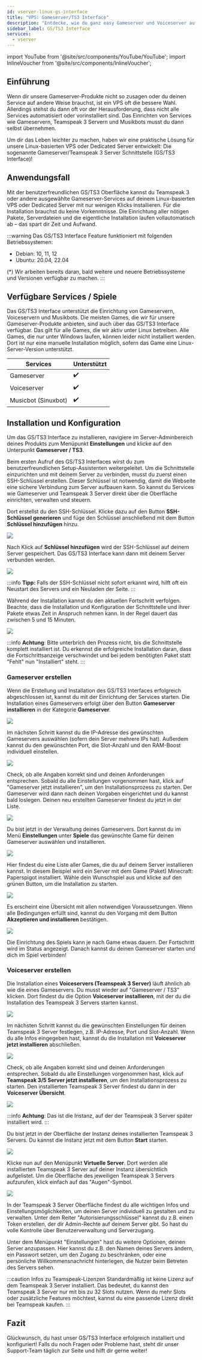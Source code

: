 ```yaml
---
id: vserver-linux-gs-interface
title: "VPS: Gameserver/TS3 Interface"
description: "Entdecke, wie du ganz easy Gameserver und Voiceserver auf Linux VPS ohne Vorkenntnisse mit einer automatisierten Oberfläche einrichtest → Jetzt mehr erfahren"
sidebar_label: GS/TS3 Interface
services:
  - vserver
---
```


import YouTube from '@site/src/components/YouTube/YouTube';
import InlineVoucher from '@site/src/components/InlineVoucher';

## Einführung

Wenn dir unsere Gameserver-Produkte nicht so zusagen oder du deinen Service auf andere Weise brauchst, ist ein VPS oft die bessere Wahl. Allerdings stehst du dann oft vor der Herausforderung, dass nicht alle Services automatisiert oder vorinstalliert sind. Das Einrichten von Services wie Gameservern, Teamspeak 3 Servern und Musikbots musst du dann selbst übernehmen.

Um dir das Leben leichter zu machen, haben wir eine praktische Lösung für unsere Linux-basierten VPS oder Dedicated Server entwickelt: Die sogenannte Gameserver/Teamspeak 3 Server Schnittstelle (GS/TS3 Interface)!

<YouTube videoId="V6qyQFPp_Ls" imageSrc="https://screensaver01.zap-hosting.com/index.php/s/frWNEMQqcMxzRcM/preview" title="Gameserver auf Linux VPS ohne Vorkenntnisse einrichten!" description="Lernst du besser, wenn du Dinge in Aktion siehst? Kein Problem! Unser Video erklärt dir alles Schritt für Schritt. Egal ob du es eilig hast oder lieber entspannt alles aufnimmst!"/>

<InlineVoucher />

## Anwendungsfall

Mit der benutzerfreundlichen GS/TS3 Oberfläche kannst du Teamspeak 3 oder andere ausgewählte Gameserver-Services auf deinem Linux-basierten VPS oder Dedicated Server mit nur wenigen Klicks installieren. Für die Installation brauchst du keine Vorkenntnisse. Die Einrichtung aller nötigen Pakete, Serverdateien und die eigentliche Installation laufen vollautomatisch ab – das spart dir Zeit und Aufwand.

:::warning
Das GS/TS3 Interface Feature funktioniert mit folgenden Betriebssystemen:

- Debian: 10, 11, 12
- Ubuntu: 20.04, 22.04

(*) Wir arbeiten bereits daran, bald weitere und neuere Betriebssysteme und Versionen verfügbar zu machen.
:::



## Verfügbare Services / Spiele

Das GS/TS3 Interface unterstützt die Einrichtung von Gameservern, Voiceservern und Musikbots. Die meisten Games, die wir für unsere Gameserver-Produkte anbieten, sind auch über das GS/TS3 Interface verfügbar. Das gilt für alle Games, die wir aktiv unter Linux betreiben. Alle Games, die nur unter Windows laufen, können leider nicht installiert werden. Dort ist nur eine manuelle Installation möglich, sofern das Game eine Linux-Server-Version unterstützt.

| Services    | Unterstützt |
| ----------- | ---- |
| Gameserver  | ✔️    |
| Voiceserver | ✔️    |
| Musicbot (Sinuxbot)   | ✔️    |



## Installation und Konfiguration

Um das GS/TS3 Interface zu installieren, navigiere im Server-Adminbereich deines Produkts zum Menüpunkt **Einstellungen** und klicke auf den Unterpunkt **Gameserver / TS3**. 

Beim ersten Aufruf des GS/TS3 Interfaces wirst du zum benutzerfreundlichen Setup-Assistenten weitergeleitet. Um die Schnittstelle einzurichten und mit deinem Server zu verbinden, musst du zuerst einen SSH-Schlüssel erstellen. Dieser Schlüssel ist notwendig, damit die Webseite eine sichere Verbindung zum Server aufbauen kann. So kannst du Services wie Gameserver und Teamspeak 3 Server direkt über die Oberfläche einrichten, verwalten und steuern.

Dort erstellst du den SSH-Schlüssel. Klicke dazu auf den Button **SSH-Schlüssel generieren** und füge den Schlüssel anschließend mit dem Button **Schlüssel hinzufügen** hinzu. 


![](https://screensaver01.zap-hosting.com/index.php/s/teZ87eGKRm6iJRa/preview)



Nach Klick auf **Schlüssel hinzufügen** wird der SSH-Schlüssel auf deinem Server gespeichert. Das GS/TS3 Interface kann dann mit deinem Server verbunden werden.



![](https://screensaver01.zap-hosting.com/index.php/s/QqtCFmC3oxPErD9/preview)



:::info
**Tipp:** Falls der SSH-Schlüssel nicht sofort erkannt wird, hilft oft ein Neustart des Servers und ein Neuladen der Seite.
:::

Während der Installation kannst du den aktuellen Fortschritt verfolgen. Beachte, dass die Installation und Konfiguration der Schnittstelle und ihrer Pakete etwas Zeit in Anspruch nehmen kann. In der Regel dauert das zwischen 5 und 15 Minuten.

![](https://screensaver01.zap-hosting.com/index.php/s/xkWQBEp74BqQdM6/preview)

:::info
**Achtung**: Bitte unterbrich den Prozess nicht, bis die Schnittstelle komplett installiert ist. Du erkennst die erfolgreiche Installation daran, dass die Fortschrittsanzeige verschwindet und bei jedem benötigten Paket statt "Fehlt" nun "Installiert" steht.
:::



### Gameserver erstellen

Wenn die Erstellung und Installation des GS/TS3 Interfaces erfolgreich abgeschlossen ist, kannst du mit der Einrichtung der Services starten. Die Installation eines Gameservers erfolgt über den Button **Gameserver installieren** in der Kategorie **Gameserver**.

![](https://screensaver01.zap-hosting.com/index.php/s/4TD3w3dpXrFYNcb/preview)



Im nächsten Schritt kannst du die IP-Adresse des gewünschten Gameservers auswählen (sofern dein Server mehrere IPs hat). Außerdem kannst du den gewünschten Port, die Slot-Anzahl und den RAM-Boost individuell einstellen.

![](https://screensaver01.zap-hosting.com/index.php/s/icfwifbTrmwZQ6q/preview)

Check, ob alle Angaben korrekt sind und deinen Anforderungen entsprechen. Sobald du alle Einstellungen vorgenommen hast, klick auf "Gameserver jetzt installieren", um den Installationsprozess zu starten. Der Gameserver wird dann nach deinen Vorgaben eingerichtet und du kannst bald loslegen. Deinen neu erstellten Gameserver findest du jetzt in der Liste.



![](https://screensaver01.zap-hosting.com/index.php/s/MTRmMwc9GyMFW5A/preview)



Du bist jetzt in der Verwaltung deines Gameservers. Dort kannst du im Menü **Einstellungen** unter **Spiele** das gewünschte Game für deinen Gameserver auswählen und installieren.

![](https://screensaver01.zap-hosting.com/index.php/s/xqxLAAR6jbdmM3Z/preview)

Hier findest du eine Liste aller Games, die du auf deinem Server installieren kannst. In diesem Beispiel wird ein Server mit dem Game (Paket) Minecraft: Paperspigot installiert. Wähle dein Wunschspiel aus und klicke auf den grünen Button, um die Installation zu starten.

![](https://screensaver01.zap-hosting.com/index.php/s/MtrsxLoYxssJLBt/preview)

Es erscheint eine Übersicht mit allen notwendigen Voraussetzungen. Wenn alle Bedingungen erfüllt sind, kannst du den Vorgang mit dem Button **Akzeptieren und installieren** bestätigen.

![](https://screensaver01.zap-hosting.com/index.php/s/GjijXaM3z9EgnYG/preview)

Die Einrichtung des Spiels kann je nach Game etwas dauern. Der Fortschritt wird im Status angezeigt. Danach kannst du deinen Gameserver starten und dich im Spiel verbinden!



### Voiceserver erstellen

Die Installation eines **Voiceservers (Teamspeak 3 Server)** läuft ähnlich ab wie die eines Gameservers. Du musst wieder auf "Gameserver / TS3" klicken. Dort findest du die Option **Voiceserver installieren**, mit der du die Installation des Teamspeak 3 Servers starten kannst.

![](https://screensaver01.zap-hosting.com/index.php/s/xct5DPC57wWeABG/preview)

Im nächsten Schritt kannst du die gewünschten Einstellungen für deinen Teamspeak 3 Server festlegen, z.B. IP-Adresse, Port und Slot-Anzahl. Wenn du alle Infos eingegeben hast, kannst du die Installation mit **Voiceserver jetzt installieren** abschließen.

![](https://screensaver01.zap-hosting.com/index.php/s/2XnJrDEDyLwBsHk/preview)

Check, ob alle Angaben korrekt sind und deinen Anforderungen entsprechen. Sobald du alle Einstellungen vorgenommen hast, klick auf **Teamspeak 3/5 Server jetzt installieren**, um den Installationsprozess zu starten. Den installierten Teamspeak 3 Server findest du dann in der **Voiceserver Übersicht**.

![](https://screensaver01.zap-hosting.com/index.php/s/bgpZJgPjz7Ybpke/preview)

:::info
**Achtung**: Das ist die Instanz, auf der der Teamspeak 3 Server später installiert wird.
:::

Du bist jetzt in der Oberfläche der Instanz deines installierten Teamspeak 3 Servers. Du kannst die Instanz jetzt mit dem Button **Start** starten.

![](https://screensaver01.zap-hosting.com/index.php/s/G96RPrjEdm96CCj/preview)


Klicke nun auf den Menüpunkt **Virtuelle Server**. Dort werden alle installierten Teamspeak 3 Server auf deiner Instanz übersichtlich aufgelistet. Um die Oberfläche des jeweiligen Teamspeak 3 Servers aufzurufen, klick einfach auf das "Augen"-Symbol.

![](https://screensaver01.zap-hosting.com/index.php/s/awJdyTgJPSia5B2/preview)

In der Teamspeak 3 Server Oberfläche findest du alle wichtigen Infos und Einstellungsmöglichkeiten, um deinen Server individuell zu gestalten und zu verwalten. Unter dem Reiter "Autorisierungsschlüssel" kannst du z.B. einen Token erstellen, der dir Admin-Rechte auf deinem Server gibt. So hast du volle Kontrolle über Benutzerverwaltung und Serverzugang.

Unter dem Menüpunkt "Einstellungen" hast du weitere Optionen, deinen Server anzupassen. Hier kannst du z.B. den Namen deines Servers ändern, ein Passwort setzen, um den Zugang zu beschränken, oder eine persönliche Willkommensnachricht hinterlegen, die Nutzer beim Betreten des Servers sehen.

:::caution Infos zu Teamspeak-Lizenzen
Standardmäßig ist keine Lizenz auf dem Teamspeak 3 Server installiert. Das bedeutet, du kannst den Teamspeak 3 Server nur mit bis zu 32 Slots nutzen. Wenn du mehr Slots oder zusätzliche Features möchtest, kannst du eine passende Lizenz direkt bei Teamspeak kaufen.
:::


## Fazit

Glückwunsch, du hast unser GS/TS3 Interface erfolgreich installiert und konfiguriert! Falls du noch Fragen oder Probleme hast, steht dir unser Support-Team täglich zur Seite und hilft dir gerne weiter! 

<InlineVoucher />